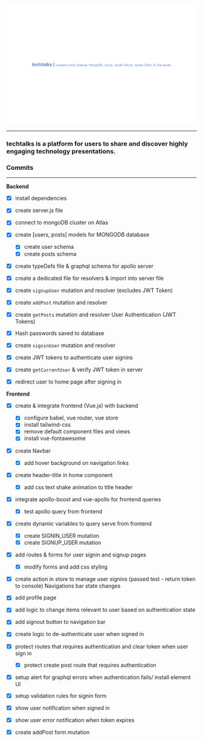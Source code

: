 ![techtalks](https://github.com/b-45/techtalks/blob/master/client/src/assets/techtalks.png)


 ***
### **techtalks** is a platform for users to share and discover highly engaging technology presentations. 

### Commits
***

**Backend**

* [x] install dependencies
* [x] create server.js file
* [x] connect to mongoDB cluster on Atlas
* [x] create [users, posts] models for MONGODB database
  * [x] create user schema
  * [x] create posts schema
* [x] create typeDefs file & graphql schema for apollo server
* [x] create a dedicated file for resolvers & import into server file
* [x] create `signupUser` mutation and resolver (excludes JWT Token)
* [x] create `addPost` mutation and resolver 
* [x] create `getPosts` mutation and resolver 
User Authentication (JWT Tokens)
* [x] Hash passwords saved to database 
* [x] create `signinUser` mutation and resolver 
* [x] create JWT tokens to authenticate user signins
* [x] create `getCurrentUser` & verify JWT token in server 
* [x] redirect user to home page after signing in


**Frontend**

* [x] create & integrate frontend (Vue.js) with backend
  * [x] configure babel, vue router, vue store 
  * [x] install tailwind-css 
  * [x] remove default component files and views
  * [x] install vue-fontawesome 
* [x] create Navbar
  * [x] add hover background on navigation links
* [x] create header-title in home component
  * [x] add css text shake animation to title header
* [x] integrate apollo-boost and vue-apollo for frontend queries 
  * [x] test apollo query from frontend
* [x] create dynamic variables to query serve from frontend
  * [x] create SIGNIN_USER mutation
  * [x] create SIGNUP_USER mutation
* [x] add routes & forms for user signin and signup pages
    * [x] modify forms and add css styling
* [x] create action in store to manage user signins (passed test - return token to console)
Navigations bar state changes
* [x] add profile page
* [x] add logic to change items relevant to user based on authentication state
* [x] add signout button to navigation bar
* [x] create logic to de-authenticate user when signed in  
* [x] protect routes that requires authentication and clear token when user sign in 
    * [x] protect create post route that requires authentication 
* [x]  setup alert for graphql errors when authentication fails/ install element UI
* [x] setup validation rules for signin form  
* [x] show user notification when signed in
* [x] show user error notification when token expires
* [x] create addPost form mutation 



